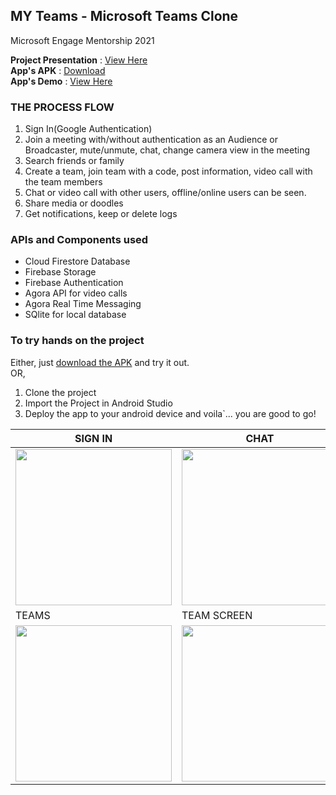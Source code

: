 ## MY Teams - Microsoft Teams Clone
Microsoft Engage Mentorship 2021<br />

**Project Presentation** : [View Here](https://docs.google.com/presentation/d/1yOyuZEAP63UsF_bjFAWBFpCm0xGxVlpKU8kZKeR2CIE/edit#slide=id.g246ee7dff8_1_5)<br />
**App's APK** : [Download](https://drive.google.com/file/d/10mAcTvsheQqevUy2rw2YDqH6b_LnN0ZM/view?usp=sharing)<br />
**App's Demo** : [View Here](https://youtu.be/zUd4dhdcMUA)

### THE PROCESS FLOW
1. Sign In(Google Authentication)
2. Join a meeting with/without authentication as an Audience or Broadcaster, mute/unmute, chat, change camera view in the meeting
3. Search friends or family
4. Create a team, join team with a code, post information, video call with the team members
5. Chat or video call with other users, offline/online users can be seen.
6. Share media or doodles
7. Get notifications, keep or delete logs

### APIs and Components used
- Cloud Firestore Database
- Firebase Storage
- Firebase Authentication
- Agora API for video calls
- Agora Real Time Messaging
- SQlite for local database

### To try hands on the project
Either, just [download the APK](https://drive.google.com/file/d/10mAcTvsheQqevUy2rw2YDqH6b_LnN0ZM/view?usp=sharing)  and try it out.<br /> OR,<br />
1. Clone the project
2. Import the Project in Android Studio
3. Deploy the app to your android device and voila`... you are good to go!<br />





| SIGN IN     | CHAT   | SEARCH    |  VIDEO CALL  |
|-------------------|------------------|------------------|------------------|
| <img src="https://user-images.githubusercontent.com/68559217/125394065-b1be4a80-e3c6-11eb-89c1-71994cefd4d1.jpg" width="250"> | <img src="https://user-images.githubusercontent.com/68559217/125394061-b08d1d80-e3c6-11eb-8b5c-249da37c25f5.jpg" width="250"> | <img src="https://user-images.githubusercontent.com/68559217/125394068-b2ef7780-e3c6-11eb-843e-cea3d73a0174.jpg" width="250"> |  <img src="https://user-images.githubusercontent.com/68559217/125394071-b420a480-e3c6-11eb-968a-f2960aa98d04.jpg" width="250"> |
| TEAMS     | TEAM SCREEN      | SCRIBBLE    | CHAT SCREEN
| <img src="https://user-images.githubusercontent.com/68559217/125394069-b2ef7780-e3c6-11eb-9e87-4b2f38790579.jpg" width="250"> | <img src="https://user-images.githubusercontent.com/68559217/125394070-b3880e00-e3c6-11eb-9add-3e56bcc16a2d.jpg" width="250"> | <img src="https://user-images.githubusercontent.com/68559217/125394067-b256e100-e3c6-11eb-8b0b-5aea3ac12fa6.jpg" width="250"> | <img src="https://user-images.githubusercontent.com/68559217/125396508-47a7a480-e3ca-11eb-869d-35751646a8e8.jpg" width="250"> |












 
